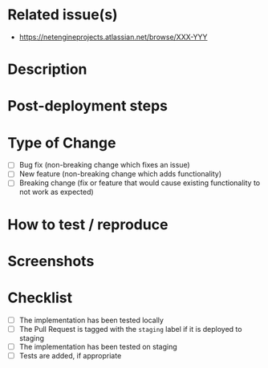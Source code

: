 <!--- Provide a general summary of your changes in the Title above -->

# Related issue(s)
- https://netengineprojects.atlassian.net/browse/XXX-YYY
<!--- Paste a link to the Jira task or tasks that this PR closes here -->

# Description

<!--- Describe your changes in detail
        for example: what is the current behavior and what is the new behavior-->

# Post-deployment steps

<!--- If data needs to be migrated or any rake tasks should be executed after deploy, note what to do here -->

# Type of Change
<!--- Check the box(es) that your pull changes address -->

- [ ] Bug fix (non-breaking change which fixes an issue)
- [ ] New feature (non-breaking change which adds functionality)
- [ ] Breaking change (fix or feature that would cause existing functionality to not work as expected)

# How to test / reproduce

# Screenshots

<!--- If appropriate.
      Protip: You can click and drag files into the pull request page to upload
      Optionally: A link to mockups (if they exist).
  -->

# Checklist

- [ ] The implementation has been tested locally
- [ ] The Pull Request is tagged with the `staging` label if it is deployed to staging
- [ ] The implementation has been tested on staging
- [ ] Tests are added, if appropriate
